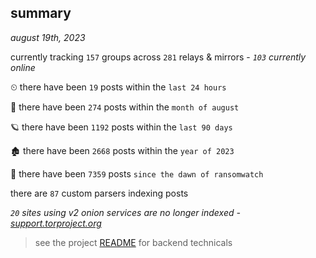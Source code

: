 
## summary
_august 19th, 2023_

currently tracking `157` groups across `281` relays & mirrors - _`103` currently online_

⏲ there have been `19` posts within the `last 24 hours`

🦈 there have been `274` posts within the `month of august`

🪐 there have been `1192` posts within the `last 90 days`

🏚 there have been `2668` posts within the `year of 2023`

🦕 there have been `7359` posts `since the dawn of ransomwatch`

there are `87` custom parsers indexing posts

_`20` sites using v2 onion services are no longer indexed - [support.torproject.org](https://support.torproject.org/onionservices/v2-deprecation/)_

> see the project [README](https://github.com/joshhighet/ransomwatch#ransomwatch--) for backend technicals
